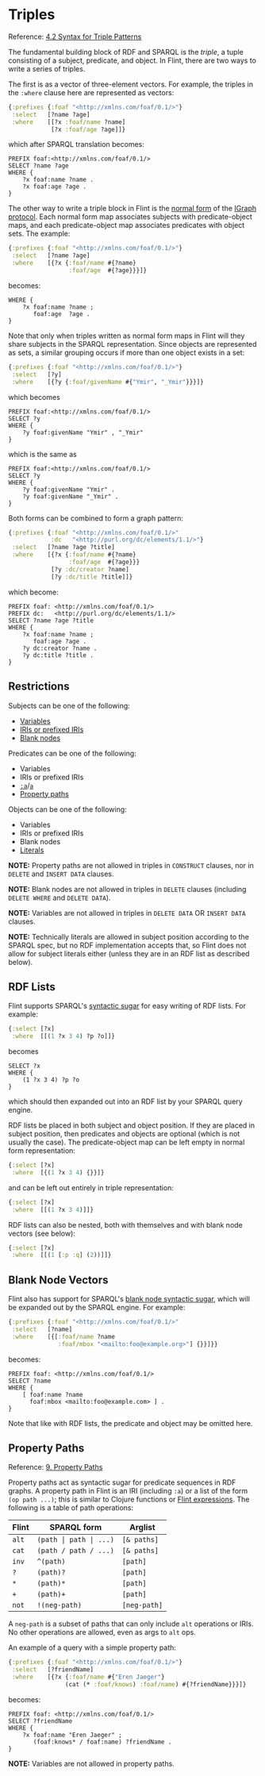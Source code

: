 # Triples

Reference: [4.2 Syntax for Triple Patterns](https://www.w3.org/TR/sparql11-query/#QSynTriples)

The fundamental building block of RDF and SPARQL is the _triple_, a tuple consisting of a subject, predicate, and object. In Flint, there are two ways to write a series of triples.

The first is as a vector of three-element vectors. For example, the triples in the `:where` clause here are represented as vectors:
```clojure
{:prefixes {:foaf "<http://xmlns.com/foaf/0.1/>"}
 :select   [?name ?age]
 :where    [[?x :foaf/name ?name]
            [?x :foaf/age ?age]]}
```
which after SPARQL translation becomes:
```sparql
PREFIX foaf:<http://xmlns.com/foaf/0.1/>
SELECT ?name ?age
WHERE {
    ?x foaf:name ?name .
    ?x foaf:age ?age .
}
```

The other way to write a triple block in Flint is the [normal form](https://github.com/ont-app/igraph#normal-form) of the [IGraph protocol](https://github.com/ont-app/igraph). Each normal form map associates subjects with predicate-object maps, and each predicate-object map associates predicates with object sets. The example:
```clojure
{:prefixes {:foaf "<http://xmlns.com/foaf/0.1/>"}
 :select   [?name ?age]
 :where    [{?x {:foaf/name #{?name}
                 :foaf/age  #{?age}}}]}
```
becomes:
```sparql
WHERE {
    ?x foaf:name ?name ;
       foaf:age  ?age .
}
```

Note that only when triples written as normal form maps in Flint will they share subjects in the SPARQL representation. Since objects are represented as sets, a similar grouping occurs if more than one object exists in a set:
```clojure
{:prefixes {:foaf "<http://xmlns.com/foaf/0.1/>"}
 :select   [?y]
 :where    [{?y {:foaf/givenName #{"Ymir", "_Ymir"}}}]}
```
which becomes
```sparql
PREFIX foaf:<http://xmlns.com/foaf/0.1/>
SELECT ?y
WHERE {
    ?y foaf:givenName "Ymir" , "_Ymir"
}
```
which is the same as
```sparql
PREFIX foaf:<http://xmlns.com/foaf/0.1/>
SELECT ?y
WHERE {
    ?y foaf:givenName "Ymir" .
    ?y foaf:givenName "_Ymir" .
}
```

Both forms can be combined to form a graph pattern:
```clojure
{:prefixes {:foaf "<http://xmlns.com/foaf/0.1/>"
            :dc   "<http://purl.org/dc/elements/1.1/>"}
 :select   [?name ?age ?title]
 :where    [{?x {:foaf/name #{?name}
                 :foaf/age  #{?age}}}
            [?y :dc/creator ?name]
            [?y :dc/title ?title]]}
```
which become:
```sparql
PREFIX foaf: <http://xmlns.com/foaf/0.1/>
PREFIX dc:   <http://purl.org/dc/elements/1.1/>
SELECT ?name ?age ?title
WHERE {
    ?x foaf:name ?name ;
       foaf:age ?age .
    ?y dc:creator ?name .
    ?y dc:title ?title .
}
```

## Restrictions

Subjects can be one of the following:
- [Variables](axiom.md#variables)
- [IRIs or prefixed IRIs](axiom.md#iris)
- [Blank nodes](axiom.md#blank-nodes)

Predicates can be one of the following:
- Variables
- IRIs or prefixed IRIs
- [`:a`](axiom.md#a)/[`a`](axiom.md#a)
- [Property paths](triple.md#property-paths)

Objects can be one of the following:
- Variables
- IRIs or prefixed IRIs
- Blank nodes
- [Literals](axiom.md#literals)

**NOTE:** Property paths are not allowed in triples in `CONSTRUCT` clauses, nor in `DELETE` and `INSERT DATA` clauses.

**NOTE:** Blank nodes are not allowed in triples in `DELETE` clauses (including `DELETE WHERE` and `DELETE DATA`).

**NOTE:** Variables are not allowed in triples in `DELETE DATA` OR `INSERT DATA` clauses.

**NOTE:** Technically literals are allowed in subject position according to the SPARQL spec, but no RDF implementation accepts that, so Flint does not allow for subject literals either (unless they are in an RDF list as described below).

## RDF Lists

Flint supports SPARQL's [syntactic sugar](https://www.w3.org/TR/sparql11-query/#collections) for easy writing of RDF lists. For example:
```clojure
{:select [?x]
 :where  [[(1 ?x 3 4) ?p ?o]]}
```

becomes
```sparql
SELECT ?x
WHERE {
    (1 ?x 3 4) ?p ?o
}
```
which should then expanded out into an RDF list by your SPARQL query engine.

RDF lists be placed in both subject and object position. If they are placed in subject position, then predicates and objects are optional (which is not usually the case). The predicate-object map can be left empty in normal form representation:
```clojure
{:select [?x]
 :where  [{(1 ?x 3 4) {}}]}
```

and can be left out entirely in triple representation:
```clojure
{:select [?x]
 :where  [[(1 ?x 3 4)]]}
```

RDF lists can also be nested, both with themselves and with blank node vectors (see below):
```clojure
{:select [?x]
 :where  [[(1 [:p :q] (2))]]}
```

## Blank Node Vectors

Flint also has support for SPARQL's [blank node syntactic sugar](https://www.w3.org/TR/sparql11-query/#QSynBlankNodes), which will be expanded out by the SPARQL engine. For example:

```clojure
{:prefixes {:foaf "<http://xmlns.com/foaf/0.1/>"
 :select   [?name]
 :where    [{[:foaf/name ?name
              :foaf/mbox "<mailto:foo@example.org>"] {}}]}}
```

becomes:
```sparql
PREFIX foaf: <http://xmlns.com/foaf/0.1/>
SELECT ?name
WHERE {
    [ foaf:name ?name
      foaf:mbox <mailto:foo@example.com> ] .
}
```

Note that like with RDF lists, the predicate and object may be omitted here.

## Property Paths

Reference: [9. Property Paths](https://www.w3.org/TR/sparql11-query/#propertypaths)

Property paths act as syntactic sugar for predicate sequences in RDF graphs. A property path in Flint is an IRI (including `:a`) or a list of the form `(op path ...)`; this is similar to Clojure functions or [Flint expressions](expr.md). The following is a table of path operations:

| Flint | SPARQL form | Arglist
| --- | --- | ---
| `alt` | `(path \| path \| ...)` | `[& paths]`
| `cat` | `(path / path / ...)` | `[& paths]`
| `inv` | `^(path)` | `[path]`
| `?` | `(path)?` | `[path]`
| `*` | `(path)*` | `[path]`
| `+` | `(path)+` | `[path]`
| `not` | `!(neg-path)` | `[neg-path]`

A `neg-path` is a subset of paths that can only include `alt` operations or IRIs. No other operations are allowed, even as args to `alt` ops.

An example of a query with a simple property path:
```clojure
{:prefixes {:foaf "<http://xmlns.com/foaf/0.1/>"}
 :select   [?friendName]
 :where    [{?x {:foaf/name #{"Eren Jaeger"}
                (cat (* :foaf/knows) :foaf/name) #{?friendName}}}]}
```
becomes:
```sparql
PREFIX foaf: <http://xmlns.com/foaf/0.1/>
SELECT ?friendName
WHERE {
    ?x foaf:name "Eren Jaeger" ;
       (foaf:knows* / foaf:name) ?friendName .
}
```

**NOTE:** Variables are not allowed in property paths.
